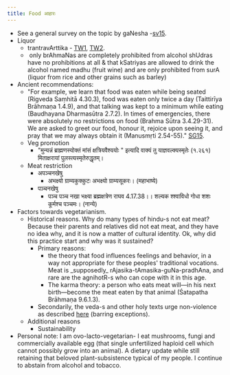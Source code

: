 ```yaml
---
title: Food आहारः
---
```

- See a general survey on the topic by gaNesha -[sv15](http://indiafacts.co.in/the-hindu-view-on-food-and-drink/).
- Liquor
    - trantravArttika - [TW1](https://twitter.com/GhorAngirasa/status/913890316503195648), [TW2](https://twitter.com/GhorAngirasa/status/913892342448476161).
    -  only brAhmaNas are completely prohibited from alcohol shUdras have no prohibitions at all & that kSatriyas are allowed to drink the alcohol named madhu (fruit wine) and are only prohibited from surA (liquor from rice and other grains such as barley)
- Ancient recommendations:
    - "For example, we learn that food was eaten while being seated (Rigveda Saṃhitā 4.30.3), food was eaten only twice a day (Taittirīya Brāhmaṇa 1.4.9), and that talking was kept to a minimum while eating (Baudhayana Dharmasūtra 2.7.2). In times of emergencies, there were absolutely no restrictions on food (Brahma Sūtra 3.4.29-31). We are asked to greet our food, honour it, rejoice upon seeing it, and pray that we may always obtain it (Manusmṛti 2.54-55)." [SG15](http://indiafacts.co.in/the-hindu-view-on-food-and-drink/).
    - Veg promotion
        - "मुन्यन्नं ब्राह्मणस्योक्तं मांसं क्षत्रियवैश्ययोः " इत्यादि वाक्यं तु याज्ञवल्क्यस्मृतेः (१.२६१) मिताक्षरायां पुलस्त्यस्मृतेरुद्धृतम्।
    - Meat restriction
        - अपञ्चनखेषु
            - अभक्ष्यो ग्राम्यकुक्कुटः अभक्ष्यो ग्राम्यसूकरः। (महाभाष्ये)
        - पञ्चनखेषु
            - पञ्च पञ्च नखा भक्ष्या ब्रह्मक्षत्रेण राघव 4.17.38।। शल्यक श्श्वाविधो गोधा शशः कूर्मश्च पञ्चमः। (नान्ये)
- Factors towards vegetarianism. 
    - Historical reasons. Why do many types of hindu-s not eat meat? Because their parents and relatives did not eat meat, and they have no idea why, and it is now a matter of cultural identity. Ok, why did this practice start and why was it sustained?
        - Primary reasons:
            - the theory that food influences feelings and behavior, in a way not appropriate for these peoples' traditional vocations. Meat is \_supposedly\_ rAjasika-tAmasika-guNa-pradhAna, and rare are the agnihotR-s who can cope with it in this age.
            - The karma theory: a person who eats meat will—in his next birth—become the meat eaten by that animal (Śatapatha Brāhmaṇa 9.6.1.3).
        - Secondarily, the veda-s and other holy texts urge non-violence as described [here](../social-cultivation/violence.md) (barring exceptions).
    - Additional reasons
        - Sustainability
- Personal note: I am ovo-lacto-vegetarian\- I eat mushrooms, fungi and commercially available egg (that single unfertilized haploid cell which cannot possibly grow into an animal). A dietary update while still retaining that beloved plant-subsistence typical of my people. I continue to abstain from alcohol and tobacco.